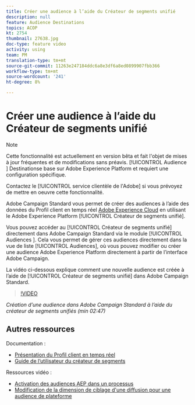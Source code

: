 ```yaml
---
title: Créer une audience à l’aide du Créateur de segments unifié
description: null
feature: Audience Destinations
topics: ACOP
kt: 2754
thumbnail: 27638.jpg
doc-type: feature video
activity: using
team: PM
translation-type: tm+mt
source-git-commit: 11263e247184ddc6a8e3df6a8ed0899907fbb366
workflow-type: tm+mt
source-wordcount: '241'
ht-degree: 8%

---
```



# Créer une audience à l’aide du Créateur de segments unifié

>[!NOTE]
>
>Cette fonctionnalité est actuellement en version bêta et fait l&#39;objet de mises à jour fréquentes et de modifications sans préavis. [!UICONTROL Audience ] Destinationse base sur Adobe Experience Platform et requiert une configuration spécifique.
>
>Contactez le [!UICONTROL service clientèle de l&#39;Adobe] si vous prévoyez de mettre en oeuvre cette fonctionnalité.

Adobe Campaign Standard vous permet de créer des audiences à l’aide des données du Profil client en temps réel [Adobe Experience Cloud](https://docs.adobe.com/content/help/en/platform-learn/tutorials/profiles/understanding-the-real-time-customer-profile.html) en utilisant le Adobe Experience Platform [!UICONTROL Créateur de segments unifié].

Vous pouvez accéder au [!UICONTROL Créateur de segments unifié] directement dans Adobe Campaign Standard via le module [!UICONTROL Audiences ]. Cela vous permet de gérer ces audiences directement dans la vue de liste [!UICONTROL Audiences], où vous pouvez modifier ou créer une audience Adobe Experience Platform directement à partir de l’interface Adobe Campaign.

La vidéo ci-dessous explique comment une nouvelle audience est créée à l’aide de [!UICONTROL Créateur de segments unifié] dans Adobe Campaign Standard.

>[!VIDEO](https://video.tv.adobe.com/v/27638?quality=12)

*Création d’une audience dans Adobe Campaign Standard à l’aide du créateur de segments unifiés (min 02:47)*

## Autres ressources

Documentation :

* [Présentation du Profil client en temps réel](https://www.adobe.io/apis/experienceplatform/home/profile-identity-segmentation/profile-identity-segmentation-services.html#!api-specification/markdown/narrative/technical_overview/unified_profile_architectural_overview/unified_profile_architectural_overview.md)
* [Guide de l’utilisateur du créateur de segments](https://www.adobe.io/apis/experienceplatform/home/profile-identity-segmentation/profile-identity-segmentation-services.html#!api-specification/markdown/narrative/technical_overview/segmentation/segment-builder-guide.md)

Ressources vidéo :

* [Activation des audiences AEP dans un processus](/help/profiles-and-audiences/audience-destinations/activating-aep-audiences.md)
* [Modification de la dimension de ciblage d&#39;une diffusion pour une audience de plateforme](/help/profiles-and-audiences/audience-destinations/changing-targeting-dimension.md)
